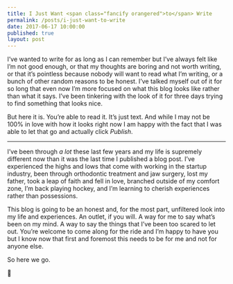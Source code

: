 ```yaml
---
title: I Just Want <span class="fancify orangered">to</span> Write
permalink: /posts/i-just-want-to-write
date: 2017-06-17 10:00:00
published: true
layout: post
---
```


I’ve wanted to write for as long as I can remember but I’ve always felt like I’m not good enough, or that my thoughts are boring and not worth writing, or that it’s pointless because nobody will want to read what I’m writing, or a bunch of other random reasons to be honest. I’ve talked myself out of it for so long that even now I’m more focused on what this blog looks like rather than what it says. I’ve been tinkering with the look of it for three days trying to find something that looks nice.

But here it is. You’re able to read it. It’s just text. And while I may not be 100% in love with how it looks right now I am happy with the fact that I was able to let that go and actually click *Publish*.

---

I’ve been through *a lot* these last few years and my life is supremely different now than it was the last time I published a blog post. I’ve experienced the highs and lows that come with working in the startup industry, been through orthodontic treatment and jaw surgery, lost my father, took a leap of faith and fell in love, branched outside of my comfort zone, I’m back playing hockey, and I’m learning to cherish experiences rather than possessions.

This blog is going to be an honest and, for the most part, unfiltered look into my life and experiences. An outlet, if you will. A way for me to say what’s been on my mind. A way to say the things that I’ve been too scared to let out. You’re welcome to come along for the ride and I’m happy to have you but I know now that first and foremost this needs to be for me and not for anyone else.

So here we go.

🚀
